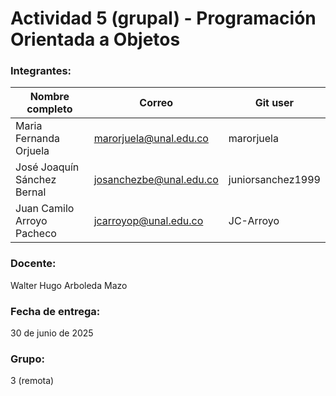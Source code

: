 # Actividad 5 (grupal) - Programación Orientada a Objetos

### Integrantes:
|Nombre completo                       |Correo                  |Git user            |
|--------------------------------------|------------------------|--------------------|
|Maria Fernanda Orjuela                |marorjuela@unal.edu.co  | marorjuela         |
|José Joaquín Sánchez Bernal           |josanchezbe@unal.edu.co | juniorsanchez1999  |
|Juan Camilo Arroyo Pacheco            |jcarroyop@unal.edu.co   | JC-Arroyo          |

### Docente:
Walter Hugo Arboleda Mazo


### Fecha de entrega: 
30 de junio de 2025

### Grupo:
3 (remota)

